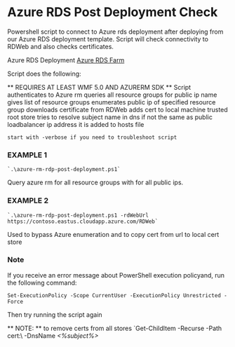 # Azure RDS Post Deployment Check

Powershell script to connect to Azure rds deployment after deploying from our Azure RDS deployment template. Script will check connectivity to RDWeb and also checks certificates.

Azure RDS Deployment
<a href="https://cloudinfrastructureservices.co.uk/how-to-setup-remote-desktop-services-rds-2019-farm-on-azure/">Azure RDS Farm</a>

Script does the following:

** REQUIRES AT LEAST WMF 5.0 AND AZURERM SDK **
    Script authenticates to Azure rm 
    queries all resource groups for public ip name
    gives list of resource groups
    enumerates public ip of specified resource group
    downloads certificate from RDWeb
    adds cert to local machine trusted root store
    tries to resolve subject name in dns
    if not the same as public loadbalancer ip address it is added to hosts file
    
    start with -verbose if you need to troubleshoot script

                
### EXAMPLE 1
    `.\azure-rm-rdp-post-deployment.ps1`

Query azure rm for all resource groups with for all public ips.

### EXAMPLE 2
    `.\azure-rm-rdp-post-deployment.ps1 -rdWebUrl https://contoso.eastus.cloudapp.azure.com/RDWeb`


Used to bypass Azure enumeration and to copy cert from url to local cert store


### Note

If you receive an error message about PowerShell execution policyand, run the following command:

`Set-ExecutionPolicy -Scope CurrentUser -ExecutionPolicy Unrestricted -Force`

Then try running the script again

** NOTE: ** to remove certs from all stores `Get-ChildItem -Recurse -Path cert:\ -DnsName *<%subject%>* 
